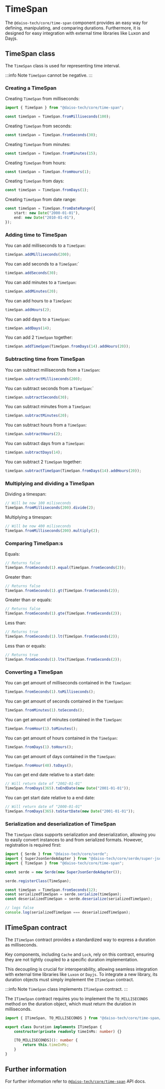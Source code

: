 # TimeSpan

The `@daiso-tech/core/time-span` component provides an easy way for defining, manipulating, and comparing durations. Furthermore, it is designed for easy integration with external time libraries like Luxon and Dayjs.

## TimeSpan class

The `TimeSpan` class is used for representing time interval.

:::info
Note `TimeSpan` cannot be negative.
:::

### Creating a TimeSpan

Creating `TimeSpan` from milliseconds:

```ts
import { TimeSpan } from "@daiso-tech/core/time-span";

const timeSpan = TimeSpan.fromMilliseconds(100);
```

Creating `TimeSpan` from seconds:

```ts
const timeSpan = TimeSpan.fromSeconds(30);
```

Creating `TimeSpan` from minutes:

```ts
const timeSpan = TimeSpan.fromMinutes(15);
```

Creating `TimeSpan` from hours:

```ts
const timeSpan = TimeSpan.fromHours(1);
```

Creating `TimeSpan` from days:

```ts
const timeSpan = TimeSpan.fromDays(1);
```

Creating `TimeSpan` from date range:

```ts
const timeSpan = TimeSpan.fromDateRange({
    start: new Date("2000-01-01"),
    end: new Date("2010-01-01"),
});
```

### Adding time to TimeSpan

You can add milliseconds to a `TimeSpan`:

```ts
timeSpan.addMilliseconds(200);
```

You can add seconds to a `TimeSpan`:`

```ts
timeSpan.addSeconds(30);
```

You can add minutes to a `TimeSpan`:

```ts
timeSpan.addMinutes(20);
```

You can add hours to a `TimeSpan`:

```ts
timeSpan.addHours(2);
```

You can add days to a `TimeSpan`:

```ts
timeSpan.addDays(14);
```

You can add 2 `TimeSpan` together:

```ts
timeSpan.addTimeSpan(TimeSpan.fromDays(14).addHours(20));
```

### Subtracting time from TimeSpan

You can subtract milliseconds from a `TimeSpan`:

```ts
timeSpan.subtractMilliseconds(200);
```

You can subtract seconds from a `TimeSpan`:`

```ts
timeSpan.subtractSeconds(30);
```

You can subtract minutes from a `TimeSpan`:

```ts
timeSpan.subtractMinutes(20);
```

You can subtract hours from a `TimeSpan`:

```ts
timeSpan.subtractHours(2);
```

You can subtract days from a `TimeSpan`:

```ts
timeSpan.subtractDays(14);
```

You can subtract 2 `TimeSpan` together:

```ts
timeSpan.subtractTimeSpan(TimeSpan.fromDays(14).addHours(20));
```

### Multiplying and dividing a TimeSpan

Dividing a timespan:

```ts
// Will be now 100 miliseconds
TimeSpan.fromMilliseconds(200).divide(2);
```

Multiplying a timespan:

```ts
// Will be now 400 miliseconds
TimeSpan.fromMilliseconds(200).multiply(2);
```

### Comparing TimeSpan:s

Equals:

```ts
// Returns false
TimeSpan.fromSeconds(1).equal(TimeSpan.fromSeconds(2));
```

Greater than:

```ts
// Returns false
TimeSpan.fromSeconds(1).gt(TimeSpan.fromSeconds(2));
```

Greater than or equals:

```ts
// Returns false
TimeSpan.fromSeconds(1).gte(TimeSpan.fromSeconds(2));
```

Less than:

```ts
// Returns true
TimeSpan.fromSeconds(1).lt(TimeSpan.fromSeconds(2));
```

Less than or equals:

```ts
// Returns true
TimeSpan.fromSeconds(1).lte(TimeSpan.fromSeconds(2));
```

### Converting a TimeSpan

You can get amount of milliseconds contained in the `TimeSpan`:

```ts
TimeSpan.fromSeconds(1).toMilliseconds();
```

You can get amount of seconds contained in the `TimeSpan`:

```ts
TimeSpan.fromMinutes(1).toSeconds();
```

You can get amount of minutes contained in the `TimeSpan`:

```ts
TimeSpan.fromHour(1).toMinutes();
```

You can get amount of hours contained in the `TimeSpan`:

```ts
TimeSpan.fromDays(1).toHours();
```

You can get amount of days contained in the `TimeSpan`:

```ts
TimeSpan.fromHour(48).toDays();
```

You can get end date relative to a start date:

```ts
// Will return date of "2002-01-01"
TimeSpan.fromDays(365).toEndDate(new Date("2001-01-01"));
```

You can get start date relative to a end date:

```ts
// Will return date of "2000-01-01"
TimeSpan.fromDays(365).toStartDate(new Date("2001-01-01"));
```

### Serialization and deserialization of TimeSpan

The `TimeSpan` class supports serialization and deserialization, allowing you to easily convert instances to and from serialized formats. However, registration is required first:

```ts
import { Serde } from "@daiso-tech/core/serde";
import { SuperJsonSerdeAdapter } from "@daiso-tech/core/serde/super-json-serde-adapter";
import { TimeSpan } from "@daiso-tech/core/time-span";

const serde = new Serde(new SuperJsonSerdeAdapter());

serde.registerClass(TimeSpan);

const timeSpan = TimeSpan.fromSeconds(12);
const serializedTimeSpan = serde.serialize(timeSpan);
const deserializedTimeSpan = serde.deserialize(serializedTimeSpan);

// logs false
console.log(serializedTimeSpan === deserializedTimeSpan);
```

## ITimeSpan contract

The `ITimeSpan` contract provides a standardized way to express a duration as milliseconds.

Key components, including `Cache` and `Lock`, rely on this contract, ensuring they are not tightly coupled to a specific duration implementation.

This decoupling is crucial for interoperability, allowing seamless integration with external time libraries like `Luxon` or `Dayjs`.
To integrate a new library, its duration objects must simply implement the `ITimeSpan` contract.

:::info
Note `TimeSpan` class implements `ITimeSpan` contract.
:::

The `ITimeSpan` contract requires you to implement the `TO_MILLISECONDS` method on the duration object, which must return the duration in milliseconds.

```ts
import { ITimeSpan, TO_MILLISECONDS } from "@daiso-tech/core/time-span/contracts";

export class Duration implements ITimeSpan {
    constructor(private readonly timeInMs: number) {}

    [TO_MILLISECONDS](): number {
        return this.timeInMs;
    }
}
```

## Further information

For further information refer to [`@daiso-tech/core/time-span`](https://yousif-khalil-abdulkarim.github.io/daiso-core/modules/TimeSpan.html) API docs.
